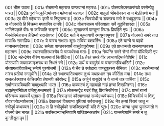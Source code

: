 001  	भीष्म उवाच ||
001a	रोचमानो महाराज पाण्डवानां महारथः |
001c	योत्स्यतेऽमरवत्संख्ये परसैन्येषु भारत ||
002a	पुरुजित्कुन्तिभोजश्च महेष्वासो महाबलः |
002c	मातुलो भीमसेनस्य स च मेऽतिरथो मतः ||
003a	एष वीरो महेष्वासः कृती च निपुणश्च ह |
003c	चित्रयोधी च शक्तश्च मतो मे रथपुङ्गवः ||
004a	स योत्स्यति हि विक्रम्य मघवानिव दानवैः |
004c	योधाश्चास्य परिख्याताः सर्वे युद्धविशारदाः ||
005a	भागिनेयकृते वीरः स करिष्यति सङ्गरे |
005c	सुमहत्कर्म पाण्डूनां स्थितः प्रियहिते नृपः ||
006a	भैमसेनिर्महाराज हैडिम्बो राक्षसेश्वरः |
006c	मतो मे बहुमायावी रथयूथपयूथपः ||
007a	योत्स्यते समरे तात मायाभिः समरप्रियः |
007c	ये चास्य राक्षसाः शूराः सचिवा वशवर्तिनः ||
008a	एते चान्ये च बहवो नानाजनपदेश्वराः |
008c	समेताः पाण्डवस्यार्थे वासुदेवपुरोगमाः ||
009a	एते प्राधान्यतो राजन्पाण्डवस्य महात्मनः |
009c	रथाश्चातिरथाश्चैव ये चाप्यर्धरथा मताः ||
010a	नेष्यन्ति समरे सेनां भीमां यौधिष्ठिरीं नृप |
010c	महेन्द्रेणेव वीरेण पाल्यमानां किरीटिना ||
011a	तैरहं समरे वीर त्वामायद्भिर्जयैषिभिः |
011c	योत्स्यामि जयमाकाङ्क्षन्नथ वा निधनं रणे ||
012a	पार्थं च वासुदेवं च चक्रगाण्डीवधारिणौ |
012c	संध्यागताविवार्केन्दू समेष्ये पुरुषोत्तमौ ||
013a	ये चैव ते रथोदाराः पाण्डुपुत्रस्य सैनिकाः |
013c	सहसैन्यानहं तांश्च प्रतीयां रणमूर्धनि ||
014a	एते रथाश्चातिरथाश्च तुभ्यं यथाप्रधानं नृप कीर्तिता मया |
014c	तथा राजन्नर्धरथाश्च केचित्तथैव तेषामपि कौरवेन्द्र ||
015a	अर्जुनं वासुदेवं च ये चान्ये तत्र पार्थिवाः |
015c	सर्वानावारयिष्यामि यावद्द्रक्ष्यामि भारत ||
016a	पाञ्चाल्यं तु महाबाहो नाहं हन्यां शिखण्डिनम् |
016c	उद्यतेषुमभिप्रेक्ष्य प्रतियुध्यन्तमाहवे ||
017a	लोकस्तद्वेद यदहं पितुः प्रियचिकीर्षया |
017c	प्राप्तं राज्यं परित्यज्य ब्रह्मचर्ये धृतव्रतः ||
018a	चित्राङ्गदं कौरवाणामहं राज्येऽभ्यषेचयम् |
018c	विचित्रवीर्यं च शिशुं यौवराज्येऽभ्यषेचयम् ||
019a	देवव्रतत्वं विख्याप्य पृथिव्यां सर्वराजसु |
019c	नैव हन्यां स्त्रियं जातु न स्त्रीपूर्वं कथञ्चन ||
020a	स हि स्त्रीपूर्वको राजञ्शिखण्डी यदि ते श्रुतः |
020c	कन्या भूत्वा पुमाञ्जातो न योत्स्ये तेन भारत ||
021a	सर्वांस्त्वन्यान्हनिष्यामि पार्थिवान्भरतर्षभ |
021c	यान्समेष्यामि समरे न तु कुन्तीसुतान्नृप ||
